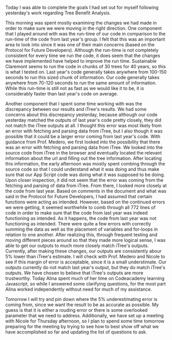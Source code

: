 Today I was able to complete the goals I had set out for myself following yesterday's work regarding Tree Benefit Analysis.

This morning was spent mostly examining the changes we had made in order to make sure we were moving in the right direction. One component that I played around with was the run-time of our code in comparison to the run-time of the code from last year's group. I felt that this was an important area to look into since it was one of their main concerns (based on the Protocol for Future Developers). Although the run-time is not completely consistent for every time we run the code, it does seem that the changes we have implemented have helped to improve the run time. Sustainable Claremont seems to run the code in chunks of 30 trees for 40 years, so this is what I tested on. Last year's code generally takes anywhere from 100-150 seconds to run this sized chunk of information. Our code generally takes anywhere from 70-120 seconds to run the same amount of information. While this run-time is still not as fast as we would like it to be, it is considerably faster than last year's code on average.

Another component that I spent some time working with was the discrepancy between our results and iTree's results. We had some concerns about this discrepancy yesterday, because although our code yesterday matched the outputs of last year's code pretty closely, they did not match the iTree outputs at all. I thought this error was most likely from an error with fetching and parsing data from iTree, but I also though it was possible that it could be a larger error coming from last year's code. With guidance from Prof. Medero, we first looked into the possibility that there was an error with fetching and parsing data from iTree. We looked into the source code from iTree in the browser and eventually located the relevant information about the url and filling out the tree information. After locating this information, the early afternoon was mostly spent combing through the source code so that I could understand what it was doing and thus make sure that our App Script code was doing what it was supposed to be doing. 
Upon closer inspection, it did not seem that the error was coming from the fetching and parsing of data from iTree.
From there, I looked more closely at the code from last year. Based on comments in the document and what was said in the Protocol for Future Developers, I had assumed that certain functions were acting as intended. However, based on the continued errors we were getting, it seemed worthwhile to comb through all 772 lines of code in order to make sure that the code from last year was indeed functioning as intended. As it happens, the code from last year was not functioning as intended. There were quite a few errors with correctly summing the data as well as the placement of variables and for-loops in relation to one another. After realizing this, through frequent testing and moving different pieces around so that they made more logical sense, I was able to get our outputs to much more closely match iTree's outputs.
Currently, after making these changes, our outputs are consistently abour 5% lower than iTree's estimate. I will check with Prof. Medero and Nicole to see if this margin of error is acceptable, since it is a small understimate. Our outputs currently do not match last year's output, but they do match iTree's outputs. We have chosen to believe that iTree's outputs are more trustworthy.
Today Alina spent much of her time on Codeacademy learning Javascript, so while I answered some clarifying questions, for the most part Alina worked independently without need for much of my assistance.

Tomorrow I will try and pin down where the 5% underestimating error is coming from, since we want the result to be as accurate as possible. My guess is that it is either a rouding error or there is some overlooked parameter that we need to address. Additionally, we have set up a meeting with Nicole for Thursday afternoon, so I plan to spend some time tomorrow preparing for the meeting by trying to see how to best show off what we have accomplished so far and updating the list of questions to ask. 
